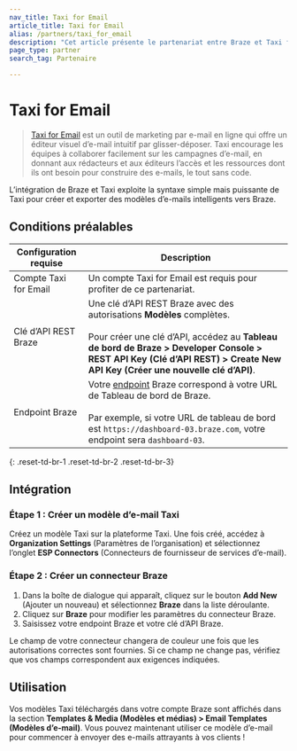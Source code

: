 ```yaml
---
nav_title: Taxi for Email
article_title: Taxi for Email
alias: /partners/taxi_for_email
description: "Cet article présente le partenariat entre Braze et Taxi for Email, un outil de marketing électronique en ligne qui permet aux clients Braze de créer des modèles d’e-mail intelligents à l’aide d’une interface glisser-déposer et d’une syntaxe simple mais puissante."
page_type: partner
search_tag: Partenaire

---
```


# Taxi for Email

> [Taxi for Email](http://taxiforemail.com/) est un outil de marketing par e-mail en ligne qui offre un éditeur visuel d’e-mail intuitif par glisser-déposer. Taxi encourage les équipes à collaborer facilement sur les campagnes d’e-mail, en donnant aux rédacteurs et aux éditeurs l’accès et les ressources dont ils ont besoin pour construire des e-mails, le tout sans code.

L’intégration de Braze et Taxi exploite la syntaxe simple mais puissante de Taxi pour créer et exporter des modèles d’e-mails intelligents vers Braze. 

## Conditions préalables

| Configuration requise | Description |
| ------------| ----------- |
| Compte Taxi for Email | Un compte Taxi for Email est requis pour profiter de ce partenariat. |
| Clé d’API REST Braze | Une clé d’API REST Braze avec des autorisations **Modèles** complètes. <br><br> Pour créer une clé d’API, accédez au **Tableau de bord de Braze > Developer Console > REST API Key (Clé d’API REST) > Create New API Key (Créer une nouvelle clé d’API)**. |
| Endpoint Braze | Votre [endpoint]({{site.baseurl}}/api/basics/#endpoints) Braze correspond à votre URL de Tableau de bord de Braze.<br><br> Par exemple, si votre URL de tableau de bord est `https://dashboard-03.braze.com`, votre endpoint sera `dashboard-03`. |
{: .reset-td-br-1 .reset-td-br-2 .reset-td-br-3}

## Intégration

### Étape 1 : Créer un modèle d’e-mail Taxi

Créez un modèle Taxi sur la plateforme Taxi. Une fois créé, accédez à **Organization Settings** (Paramètres de l’organisation) et sélectionnez l’onglet **ESP Connectors** (Connecteurs de fournisseur de services d’e-mail).

### Étape 2 : Créer un connecteur Braze

1. Dans la boîte de dialogue qui apparaît, cliquez sur le bouton **Add New** (Ajouter un nouveau) et sélectionnez **Braze** dans la liste déroulante. 
2. Cliquez sur **Braze** pour modifier les paramètres du connecteur Braze.
3. Saisissez votre endpoint Braze et votre clé d’API Braze.

Le champ de votre connecteur changera de couleur une fois que les autorisations correctes sont fournies. Si ce champ ne change pas, vérifiez que vos champs correspondent aux exigences indiquées.

## Utilisation

Vos modèles Taxi téléchargés dans votre compte Braze sont affichés dans la section **Templates & Media (Modèles et médias) > Email Templates (Modèles d’e-mail)**. Vous pouvez maintenant utiliser ce modèle d’e-mail pour commencer à envoyer des e-mails attrayants à vos clients !

[1]: {{site.baseurl}}/user_guide/message_building_by_channel/email/creating_an_email_template/
